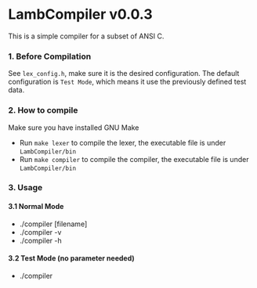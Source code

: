 # LambCompiler v0.0.3

This is a simple compiler for a subset of ANSI C.

### 1. Before Compilation
See `lex_config.h`, make sure it is the desired configuration. The default configuration is `Test Mode`, which means it use the previously defined test data.

### 2. How to compile
Make sure you have installed GNU Make

* Run `make lexer` to compile the lexer, the executable file is under `LambCompiler/bin`
* Run `make compiler` to compile the compiler, the executable file is under `LambCompiler/bin`

### 3. Usage

#### 3.1 Normal Mode
* ./compiler [filename]
* ./compiler -v
* ./compiler -h

#### 3.2 Test Mode (no parameter needed)
* ./compiler



